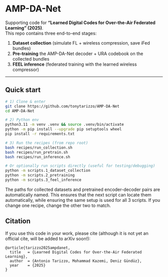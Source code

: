 # AMP-DA-Net

Supporting code for **“Learned Digital Codes for Over-the-Air Federated Learning” (2025)**.  
This repo contains three end-to-end stages:

1) **Dataset collection** (simulate FL + wireless compression, save iFed bundles)  
2) **Pre-training** the AMP-DA-Net decoder + URA codebook on the collected bundles  
3) **FEEL inference** (federated training with the learned wireless compressor)

---

## Quick start

```bash
# 1) Clone & enter
git clone https://github.com/tonytarizzo/AMP-DA-Net
cd AMP-DA-Net

# 2) Python env
python3.11 -m venv .venv && source .venv/bin/activate
python -m pip install --upgrade pip setuptools wheel
pip install -r requirements.txt

# 3) Run the recipes (from repo root)
bash recipes/run_collection.sh
bash recipes/run_pretrain.sh
bash recipes/run_inference.sh

# Or optionally run scripts directly (useful for testing/debugging)
python -m scripts.1_dataset_collection
python -m scripts.2_pretraining
python -m scripts.3_feel_inference
```

The paths for collected datasets and pretrained encoder-decoder pairs are automatically named. This ensures that the next script can locate them automatically, while ensuring the same setup is used for all 3 scripts. If you change one recipe, change the other two to match.

## Citation

If you use this code in your work, please cite (although it is not yet an official cite, will be added to arXiv soon!):

```
@article{tarizzo2025ampdanet,
  title   = {Learned Digital Codes for Over-the-Air Federated Learning},
  author  = {Antonio Tarizzo, Mohammad Kazemi, Deniz Gündüz},
  year    = {2025}
}
```